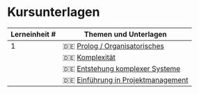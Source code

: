 # Kursunterlagen

| Lerneinheit # | Themen und Unterlagen |
| --- | --- |
| 1 | 🇩🇪 [Prolog / Organisatorisches](https://github.com/aheil/hhn-devops/raw/main/slides/seks.00.prolog.pdf) |
|   | 🇩🇪 [Komplexität](https://github.com/aheil/hhn-seks/raw/main/slides/seks.01.de.complexity.pdf) |
|   | 🇩🇪 [Entstehung komplexer Systeme](https://github.com/aheil/hhn-seks/raw/main/slides/seks.01.de.complexity_origin.pdf) |
|   | 🇩🇪 [Einführung in Projektmanagement](https://github.com/aheil/hhn-seks/raw/main/slides/seks.01.de.pm_intro.pdf) |

